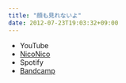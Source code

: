 ```yaml
---
title: "顔も見れないよ"
date: 2012-07-23T19:03:32+09:00
---
```


- YouTube
- [NicoNico](https://nico.ms/sm18425747)
- Spotify
- [Bandcamp](https://mikirihasshap.bandcamp.com/track/--82)

